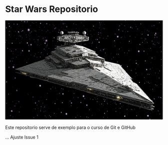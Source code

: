 # Star Wars Repositorio

![Destroyer Beyond](https://github.com/ibispo/StarWars/blob/master/destroyer.jpg)

Este repositorio serve de exemplo para o curso de Git e GitHub

... Ajuste Issue 1